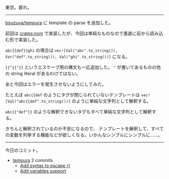 東京。疲れ。

---

[bouzuya/tempura] に template の parse を追加した。

前回は [crates:nom] で実装したが、今回は単純なものなので愚直に前から読み込む形で実装した。

`abc{{def}}ghi` の場合は `vec![Val("abc".to_string()), Var("def".to_string()), Val("ghi".to_string())]` になる。

`{{"{{"}}` というエスケープ用の構文も一応追加した。 `"` が書いてあるものの他の string literal があるわけではない。

あと今回はエラーを発生させないようにしてみた。

たとえば `abc{{def` のようにタグが閉じられていないテンプレートは `vec![Val("abc{{def".to_string())]` のように単純な文字列として解釈する。

`abc{{"def"}}` のような解釈できないタグもすべて単純な文字列として解釈する。

きちんと解釈されているのか不安になるので、 テンプレートを解釈して、すべての変数を列挙する機能などが欲しくなる。いかんなシンプルにシンプルに……。

---

今日のコミット。

- [tempura](https://github.com/bouzuya/tempura) 2 commits
  - [Add syntax to escape {{](https://github.com/bouzuya/tempura/commit/11775b54c184be590ce91aac7ec378e365ac0a7f)
  - [Add variables support](https://github.com/bouzuya/tempura/commit/7e2423cc30a1669f73514d39dc93bab6c279d819)

[bouzuya/tempura]: https://github.com/bouzuya/tempura
[crates:nom]: https://crates.io/crates/nom
